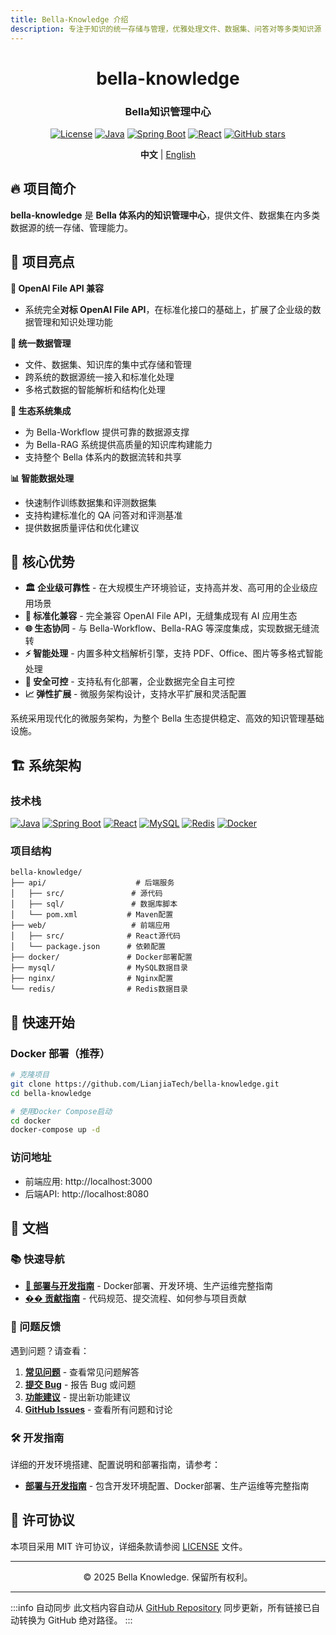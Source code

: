 ```yaml
---
title: Bella-Knowledge 介绍
description: 专注于知识的统一存储与管理，优雅处理文件、数据集、问答对等多类知识源
---
```


<!-- 此文档自动从 https://github.com/LianjiaTech/bella-knowledge 同步更新 -->

<div align="center">

# bella-knowledge

<h3>Bella知识管理中心</h3>

[![License](https://img.shields.io/badge/License-MIT-blue?style=flat)](https://github.com/LianjiaTech/bella-knowledge/blob/develop/LICENSE)
[![Java](https://img.shields.io/badge/Java-1.8+-orange?style=flat)](https://www.oracle.com/java/)
[![Spring Boot](https://img.shields.io/badge/Spring%20Boot-2.3.12-brightgreen?style=flat)](https://spring.io/projects/spring-boot)
[![React](https://img.shields.io/badge/React-19.0-blue?style=flat)](https://reactjs.org/)
[![GitHub stars](https://img.shields.io/github/stars/LianjiaTech/bella-knowledge?style=flat)](https://github.com/LianjiaTech/bella-knowledge/stargazers)

</div>

<p align="center">
  <b>中文</b> | 
  <a href="https://github.com/LianjiaTech/bella-knowledge/blob/develop/README_EN.md">English</a>
</p>

## 🔥 项目简介

**bella-knowledge** 是 **Bella 体系内的知识管理中心**，提供文件、数据集在内多类数据源的统一存储、管理能力。

## 🚀 项目亮点

**🎯 OpenAI File API 兼容**
- 系统完全**对标 OpenAI File API**，在标准化接口的基础上，扩展了企业级的数据管理和知识处理功能

**📁 统一数据管理**
- 文件、数据集、知识库的集中式存储和管理
- 跨系统的数据源统一接入和标准化处理
- 多格式数据的智能解析和结构化处理

**🔗 生态系统集成**
- 为 Bella-Workflow 提供可靠的数据源支撑
- 为 Bella-RAG 系统提供高质量的知识库构建能力
- 支持整个 Bella 体系内的数据流转和共享

**📊 智能数据处理**
- 快速制作训练数据集和评测数据集
- 支持构建标准化的 QA 问答对和评测基准
- 提供数据质量评估和优化建议

## 💪 核心优势

- **🏛️ 企业级可靠性** - 在大规模生产环境验证，支持高并发、高可用的企业级应用场景
- **🔌 标准化兼容** - 完全兼容 OpenAI File API，无缝集成现有 AI 应用生态
- **🌐 生态协同** - 与 Bella-Workflow、Bella-RAG 等深度集成，实现数据无缝流转
- **⚡ 智能处理** - 内置多种文档解析引擎，支持 PDF、Office、图片等多格式智能处理
- **🔐 安全可控** - 支持私有化部署，企业数据完全自主可控
- **📈 弹性扩展** - 微服务架构设计，支持水平扩展和灵活配置

系统采用现代化的微服务架构，为整个 Bella 生态提供稳定、高效的知识管理基础设施。

## 🏗️ 系统架构

### 技术栈

[![Java](https://img.shields.io/badge/Java-8+-orange?style=flat&logo=java)](https://www.oracle.com/java/)
[![Spring Boot](https://img.shields.io/badge/Spring%20Boot-2.3+-brightgreen?style=flat&logo=spring)](https://spring.io/projects/spring-boot)
[![React](https://img.shields.io/badge/React-19+-blue?style=flat&logo=react)](https://reactjs.org/)
[![MySQL](https://img.shields.io/badge/MySQL-5.7+-blue?style=flat&logo=mysql)](https://www.mysql.com/)
[![Redis](https://img.shields.io/badge/Redis-6.0+-red?style=flat&logo=redis)](https://redis.io/)
[![Docker](https://img.shields.io/badge/Docker-Ready-blue?style=flat&logo=docker)](https://www.docker.com/)

### 项目结构

```
bella-knowledge/
├── api/                    # 后端服务
│   ├── src/               # 源代码
│   ├── sql/               # 数据库脚本
│   └── pom.xml           # Maven配置
├── web/                   # 前端应用
│   ├── src/              # React源代码
│   └── package.json      # 依赖配置
├── docker/               # Docker部署配置
├── mysql/                # MySQL数据目录
├── nginx/                # Nginx配置
└── redis/                # Redis数据目录
```

## 📍 快速开始

### Docker 部署（推荐）

```bash
# 克隆项目
git clone https://github.com/LianjiaTech/bella-knowledge.git
cd bella-knowledge

# 使用Docker Compose启动
cd docker
docker-compose up -d
```

### 访问地址

- 前端应用: http://localhost:3000
- 后端API: http://localhost:8080

## 📖 文档

### 📚 快速导航

- **[🚀 部署与开发指南](https://github.com/LianjiaTech/bella-knowledge/blob/develop/docker/README.md)** - Docker部署、开发环境、生产运维完整指南
- **[�� 贡献指南](https://github.com/LianjiaTech/bella-knowledge/blob/develop/CONTRIBUTING.md)** - 代码规范、提交流程、如何参与项目贡献

### 🐛 问题反馈

遇到问题？请查看：

1. **[常见问题](https://github.com/LianjiaTech/bella-knowledge/wiki/FAQ)** - 查看常见问题解答
2. **[提交 Bug](https://github.com/LianjiaTech/bella-knowledge/issues/new?template=bug_report.yml)** - 报告 Bug 或问题
3. **[功能建议](https://github.com/LianjiaTech/bella-knowledge/issues/new?template=feature_request.yml)** - 提出新功能建议
4. **[GitHub Issues](https://github.com/LianjiaTech/bella-knowledge/issues)** - 查看所有问题和讨论

### 🛠️ 开发指南

详细的开发环境搭建、配置说明和部署指南，请参考：
- **[部署与开发指南](https://github.com/LianjiaTech/bella-knowledge/blob/develop/docker/README.md)** - 包含开发环境配置、Docker部署、生产运维等完整指南

## 📄 许可协议

本项目采用 MIT 许可协议，详细条款请参阅 [LICENSE](https://github.com/LianjiaTech/bella-knowledge/blob/develop/LICENSE) 文件。

---

<div align="center">
  <p>© 2025 Bella Knowledge. 保留所有权利。</p>
</div>

---

:::info 自动同步
此文档内容自动从 [GitHub Repository](https://github.com/LianjiaTech/bella-knowledge) 同步更新，所有链接已自动转换为 GitHub 绝对路径。
:::
